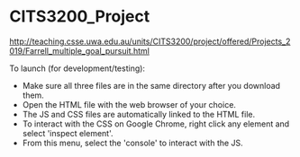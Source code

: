 # CITS3200_Project
http://teaching.csse.uwa.edu.au/units/CITS3200/project/offered/Projects_2019/Farrell_multiple_goal_pursuit.html

To launch (for development/testing):
- Make sure all three files are in the same directory after you download them.
- Open the HTML file with the web browser of your choice.
- The JS and CSS files are automatically linked to the HTML file. 
- To interact with the CSS on Google Chrome, right click any element and select 'inspect element'. 
- From this menu, select the 'console' to interact with the JS. 
